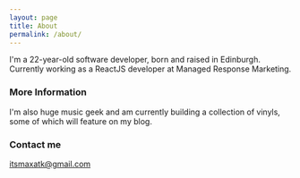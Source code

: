 ```yaml
---
layout: page
title: About
permalink: /about/
---
```


I'm a 22-year-old software developer, born and raised in Edinburgh. Currently working as a ReactJS developer at Managed Response Marketing.

### More Information

I'm also huge music geek and am currently building a collection of vinyls, some of which will feature on my blog.


### Contact me

[itsmaxatk@gmail.com](mailto:itsmaxatk@gmail.com)